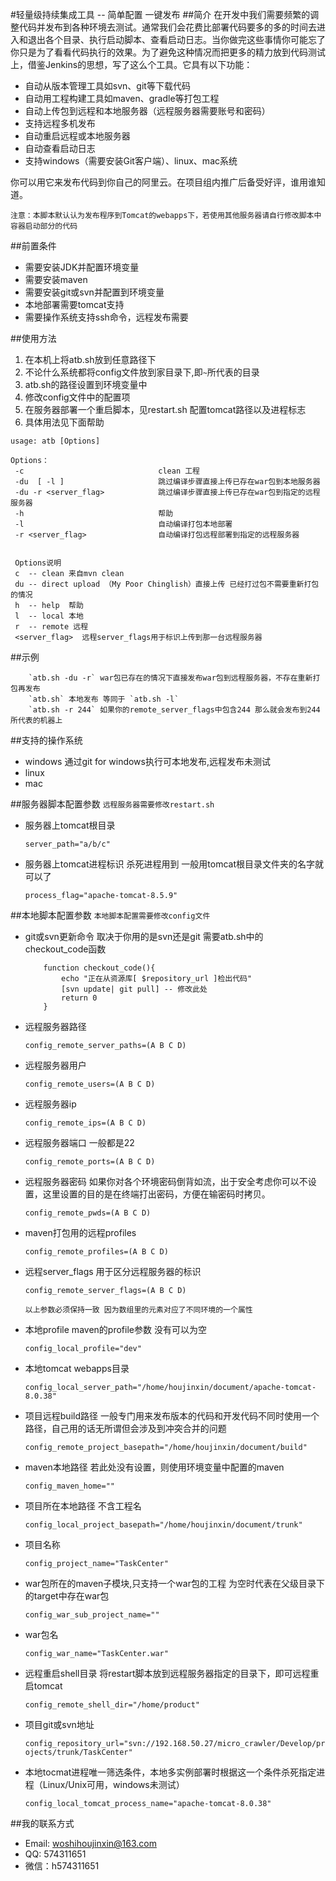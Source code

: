 #轻量级持续集成工具 -- 简单配置 一键发布
##简介
在开发中我们需要频繁的调整代码并发布到各种环境去测试。通常我们会花费比部署代码要多的多的时间去进入和退出各个目录、执行启动脚本、查看启动日志。当你做完这些事情你可能忘了你只是为了看看代码执行的效果。为了避免这种情况而把更多的精力放到代码测试上，借鉴Jenkins的思想，写了这么个工具。它具有以下功能：
* 自动从版本管理工具如svn、git等下载代码
* 自动用工程构建工具如maven、gradle等打包工程
* 自动上传包到远程和本地服务器（远程服务器需要账号和密码）
* 支持远程多机发布
* 自动重启远程或本地服务器
* 自动查看启动日志
* 支持windows（需要安装Git客户端）、linux、mac系统

你可以用它来发布代码到你自己的阿里云。在项目组内推广后备受好评，谁用谁知道。

`注意：本脚本默认认为发布程序到Tomcat的webapps下，若使用其他服务器请自行修改脚本中容器启动部分的代码`

##前置条件
* 需要安装JDK并配置环境变量
* 需要安装maven
* 需要安装git或svn并配置到环境变量
* 本地部署需要tomcat支持
* 需要操作系统支持ssh命令，远程发布需要

##使用方法

1. 在本机上将atb.sh放到任意路径下
2. 不论什么系统都将config文件放到家目录下,即`~`所代表的目录
3. atb.sh的路径设置到环境变量中
4. 修改config文件中的配置项
5. 在服务器部署一个重启脚本，见restart.sh 配置tomcat路径以及进程标志 
6. 具体用法见下面帮助

```
usage: atb [Options]

Options：
 -c                              clean 工程
 -du  [ -l ]                     跳过编译步骤直接上传已存在war包到本地服务器
 -du -r <server_flag>            跳过编译步骤直接上传已存在war包到指定的远程服务器
 -h                              帮助
 -l                              自动编译打包本地部署
 -r <server_flag>                自动编译打包远程部署到指定的远程服务器
    
```

```
 Options说明
 c  -- clean 来自mvn clean
 du -- direct upload （My Poor Chinglish）直接上传 已经打过包不需要重新打包的情况
 h  -- help  帮助
 l  -- local 本地
 r  -- remote 远程
 <server_flag>  远程server_flags用于标识上传到那一台远程服务器
```

##示例
```
    `atb.sh -du -r` war包已存在的情况下直接发布war包到远程服务器，不存在重新打包再发布
    `atb.sh` 本地发布 等同于 `atb.sh -l`
    `atb.sh -r 244` 如果你的remote_server_flags中包含244 那么就会发布到244所代表的机器上
```

##支持的操作系统
* windows 通过git for windows执行可本地发布,远程发布未测试
* linux
* mac

##服务器脚本配置参数
`远程服务器需要修改restart.sh`
* 服务器上tomcat根目录

    `server_path="a/b/c"`
* 服务器上tomcat进程标识 杀死进程用到 一般用tomcat根目录文件夹的名字就可以了
    
    `process_flag="apache-tomcat-8.5.9"`

##本地脚本配置参数
`本地脚本配置需要修改config文件`
* git或svn更新命令 取决于你用的是svn还是git 需要atb.sh中的checkout_code函数
    ```shell
        function checkout_code(){
            echo "正在从资源库[ $repository_url ]检出代码"
            [svn update| git pull] -- 修改此处
            return 0
        }
    ```

* 远程服务器路径

    `config_remote_server_paths=(A B C D)`
* 远程服务器用户

    `config_remote_users=(A B C D)`
* 远程服务器ip 
    
    `config_remote_ips=(A B C D)`
* 远程服务器端口 一般都是22

    `config_remote_ports=(A B C D)`
* 远程服务器密码 如果你对各个环境密码倒背如流，出于安全考虑你可以不设置，这里设置的目的是在终端打出密码，方便在输密码时拷贝。
    
    `config_remote_pwds=(A B C D)`
* maven打包用的远程profiles
    
    `config_remote_profiles=(A B C D)`
* 远程server_flags 用于区分远程服务器的标识
    
    `config_remote_server_flags=(A B C D)`

    `以上参数必须保持一致 因为数组里的元素对应了不同环境的一个属性`
* 本地profile maven的profile参数 没有可以为空
    
    `config_local_profile="dev"`
* 本地tomcat webapps目录
    
    `config_local_server_path="/home/houjinxin/document/apache-tomcat-8.0.38"`
* 项目远程build路径 一般专门用来发布版本的代码和开发代码不同时使用一个路径，自己用的话无所谓但会涉及到冲突合并的问题
    
    `config_remote_project_basepath="/home/houjinxin/document/build"`
* maven本地路径 若此处没有设置，则使用环境变量中配置的maven
    
    `config_maven_home=""`
* 项目所在本地路径 不含工程名
    
    `config_local_project_basepath="/home/houjinxin/document/trunk"`
* 项目名称
    
    `config_project_name="TaskCenter"`
* war包所在的maven子模块,只支持一个war包的工程 为空时代表在父级目录下的target中存在war包
    
    `config_war_sub_project_name=""`
* war包名
    
    `config_war_name="TaskCenter.war"`
* 远程重启shell目录 将restart脚本放到远程服务器指定的目录下，即可远程重启tomcat
    
    `config_remote_shell_dir="/home/product"`
* 项目git或svn地址
    
    `config_repository_url="svn://192.168.50.27/micro_crawler/Develop/projects/trunk/TaskCenter"`

* 本地tocmat进程唯一筛选条件，本地多实例部署时根据这一个条件杀死指定进程（Linux/Unix可用，windows未测试）
    
    `config_local_tomcat_process_name="apache-tomcat-8.0.38"`

##我的联系方式
* Email: woshihoujinxin@163.com
* QQ: 574311651
* 微信：h574311651